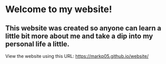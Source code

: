 # Welcome to my website!
## This website was created so anyone can learn a little bit more about me and take a dip into my personal life a little. 
View the website using this URL: https://markp05.github.io/website/
